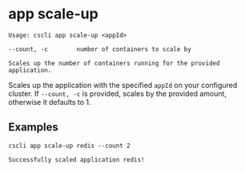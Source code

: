 # app scale-up

```
Usage: cscli app scale-up <appId>

--count, -c        number of containers to scale by

Scales up the number of containers running for the provided application.
```

Scales up the application with the specified `appId` on your configured cluster. If `--count, -c` is provided, scales by the provided amount, otherwise it defaults to 1.

## Examples

```
cscli app scale-up redis --count 2

Successfully scaled application redis!
```

## 




